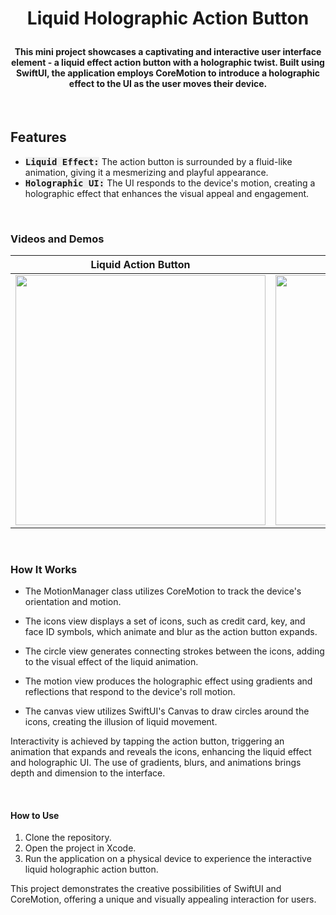 # <p align="center"><b>Liquid Holographic Action Button</b></p>


#### <p align="center">This mini project showcases a captivating and interactive user interface element - a liquid effect action button with a holographic twist. Built using SwiftUI, the application employs CoreMotion to introduce a holographic effect to the UI as the user moves their device.</p>

<br>

## **Features**
- <kbd style="background-color: #f0f0f0">**Liquid Effect:**</kbd> The action button is surrounded by a fluid-like animation, giving it a mesmerizing and playful appearance.
- <kbd style="background-color: #f0f0f0">**Holographic UI:**</kbd> The UI responds to the device's motion, creating a holographic effect that enhances the visual appeal and engagement.

<br>

### **Videos and Demos**
| Liquid Action Button | Holographic effect |
|:---------------:|:----------------:|
|<img width="400" src="https://github.com/ZelynaFarrell/CustomActionButton/assets/117409535/d0f534cb-3adb-437d-8208-ce9118bfd27e">|<img width="400" src="https://github.com/ZelynaFarrell/CustomActionButton/assets/117409535/db30623c-45c6-4683-b1da-5e1de3b2b94f">|

<br>

### **How It Works**
- The MotionManager class utilizes CoreMotion to track the device's orientation and motion.

- The icons view displays a set of icons, such as credit card, key, and face ID symbols, which animate and blur as the action button expands.

- The circle view generates connecting strokes between the icons, adding to the visual effect of the liquid animation.

- The motion view produces the holographic effect using gradients and reflections that respond to the device's roll motion.

- The canvas view utilizes SwiftUI's Canvas to draw circles around the icons, creating the illusion of liquid movement.

Interactivity is achieved by tapping the action button, triggering an animation that expands and reveals the icons, enhancing the liquid effect and holographic UI. The use of gradients, blurs, and animations brings depth and dimension to the interface.

<br>

#### **How to Use**
1. Clone the repository.
2. Open the project in Xcode.
3. Run the application on a physical device to experience the interactive liquid holographic action button.

This project demonstrates the creative possibilities of SwiftUI and CoreMotion, offering a unique and visually appealing interaction for users.
